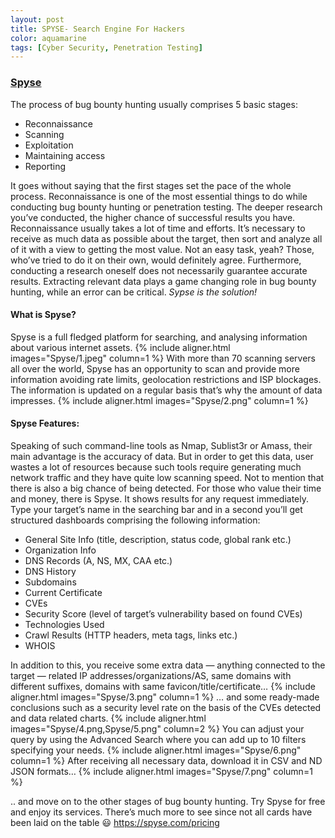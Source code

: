 ```yaml
---
layout: post
title: SPYSE- Search Engine For Hackers
color: aquamarine
tags: [Cyber Security, Penetration Testing]
---
```


### [Spyse](https://spyse.com/)

The process of bug bounty hunting usually comprises 5 basic stages:
- Reconnaissance
- Scanning
- Exploitation
- Maintaining access
- Reporting

It goes without saying that the first stages set the pace of the whole process. Reconnaissance is one of the most essential things to do while conducting bug bounty hunting or penetration testing. The deeper research you’ve conducted, the higher chance of successful results you have. Reconnaissance usually takes a lot of time and efforts. It’s necessary to receive as much data as possible about the target, then sort and analyze all of it with a view to getting the most value.
Not an easy task, yeah? Those, who’ve tried to do it on their own, would definitely agree. Furthermore, conducting a research oneself does not necessarily guarantee accurate results. Extracting relevant data plays a game changing role in bug bounty hunting, while an error can be critical.
_Sypse is the solution!_

#### What is Spyse?
Spyse is a full fledged platform for searching, and analysing information about various internet assets.
{% include aligner.html images="Spyse/1.jpeg" column=1 %}
With more than 70 scanning servers all over the world, Spyse has an opportunity to scan and provide more information avoiding rate limits, geolocation restrictions and ISP blockages. The information is updated on a regular basis that’s why the amount of data impresses.
{% include aligner.html images="Spyse/2.png" column=1 %}

#### Spyse Features:
Speaking of such command-line tools as Nmap, Sublist3r or Amass, their main advantage is the accuracy of data. But in order to get this data, user wastes a lot of resources because such tools require generating much network traffic and they have quite low scanning speed. Not to mention that there is also a big chance of being detected.
For those who value their time and money, there is Spyse. It shows results for any request immediately.
Type your target’s name in the searching bar and in a second you’ll get structured dashboards comprising the following information:
- General Site Info (title, description, status code, global rank etc.)
- Organization Info
- DNS Records (A, NS, MX, CAA etc.)
- DNS History
- Subdomains
- Current Certificate
- CVEs
- Security Score (level of target’s vulnerability based on found CVEs)
- Technologies Used
- Crawl Results (HTTP headers, meta tags, links etc.)
- WHOIS

In addition to this, you receive some extra data — anything connected to the target — related IP addresses/organizations/AS, same domains with different suffixes, domains with same favicon/title/certificate…
{% include aligner.html images="Spyse/3.png" column=1 %}
… and some ready-made conclusions such as a security level rate on the basis of the CVEs detected and data related charts.
{% include aligner.html images="Spyse/4.png,Spyse/5.png" column=2 %}
You can adjust your query by using the Advanced Search where you can add up to 10 filters specifying your needs.
{% include aligner.html images="Spyse/6.png" column=1 %}
After receiving all necessary data, download it in CSV and ND JSON formats…
{% include aligner.html images="Spyse/7.png" column=1 %}

.. and move on to the other stages of bug bounty hunting. Try Spyse for free and enjoy its services. There’s much more to see since not all cards have been laid on the table 😃
https://spyse.com/pricing
